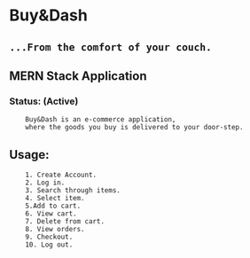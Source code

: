 # Buy&Dash
## `...From the comfort of your couch.`
## MERN Stack Application
### Status: (Active)

        Buy&Dash is an e-commerce application, 
        where the goods you buy is delivered to your door-step.

## Usage:

        1. Create Account.
        2. Log in.
        3. Search through items.
        4. Select item.
        5.Add to cart.
        6. View cart.
        7. Delete from cart.
        8. View orders.
        9. Checkout.
        10. Log out.
